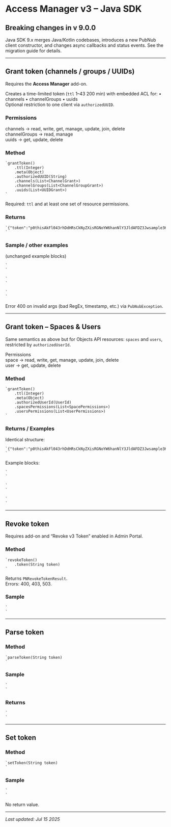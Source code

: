 # Access Manager v3 – Java SDK  

## Breaking changes in v 9.0.0
Java SDK 9.x merges Java/Kotlin codebases, introduces a new PubNub client constructor, and changes async callbacks and status events. See the migration guide for details.

---

## Grant token (channels / groups / UUIDs)

Requires the **Access Manager** add-on.

Creates a time-limited token (`ttl` 1–43 200 min) with embedded ACL for:
• channels • channelGroups • uuids  
Optional restriction to one client via `authorizedUUID`.

### Permissions
channels  → read, write, get, manage, update, join, delete  
channelGroups  → read, manage  
uuids  → get, update, delete  

### Method
```
`grantToken()  
    .ttl(Integer)  
    .meta(Object)  
    .authorizedUUID(String)  
    .channels(List<ChannelGrant>)  
    .channelGroups(List<ChannelGroupGrant>)  
    .uuids(List<UUIDGrant>)  
`
```
Required: `ttl` and at least one set of resource permissions.

### Returns
```
`{"token":"p0thisAkFl043rhDdHRsCkNyZXisRGNoYW6hanNlY3JldAFDZ3Jwsample3KgQ3NwY6BDcGF0pERjaGFuoENnctokenVzcqBDc3BjoERtZXRhoENzaWdYIGOAeTyWGJI"}  
`
```

### Sample / other examples
(unchanged example blocks)
```
`  
`
```
```
`  
`
```
```
`  
`
```

Error 400 on invalid args (bad RegEx, timestamp, etc.) via `PubNubException`.

---

## Grant token – Spaces & Users

Same semantics as above but for Objects API resources: `spaces` and `users`, restricted by `authorizedUserId`.

Permissions  
space  → read, write, get, manage, update, join, delete  
user  → get, update, delete  

### Method
```
`grantToken()  
    .ttl(Integer)  
    .meta(Object)  
    .authorizedUserId(UserId)  
    .spacesPermissions(List<SpacePermissions>)  
    .usersPermissions(List<UserPermissions>)  
`
```

### Returns / Examples
Identical structure:
```
`{"token":"p0thisAkFl043rhDdHRsCkNyZXisRGNoYW6hanNlY3JldAFDZ3Jwsample3KgQ3NwY6BDcGF0pERjaGFuoENnctokenVzcqBDc3BjoERtZXRhoENzaWdYIGOAeTyWGJI"}  
`
```
Example blocks:
```
`  
`
```
```
`  
`
```
```
`  
`
```

---

## Revoke token

Requires add-on and “Revoke v3 Token” enabled in Admin Portal.

### Method
```
`revokeToken()  
    .token(String token)  
`
```
Returns `PNRevokeTokenResult`.  
Errors: 400, 403, 503.

### Sample
```
`  
`
```

---

## Parse token

### Method
```
`parseToken(String token)  
`
```

### Sample
```
`  
`
```

### Returns
```
`  
`
```

---

## Set token

### Method
```
`setToken(String token)  
`
```

### Sample
```
`  
`
```

No return value.

---

_Last updated: Jul 15 2025_
